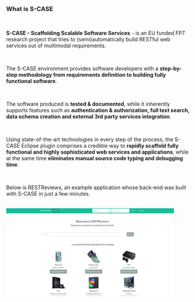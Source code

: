 ### What is S-CASE

<br>

**S-CASE - Scaffolding Scalable Software Services** - is an EU funded FP7 research
project that tries to (semi)automatically build RESTful web services out of
multimodal requirements.

<br>

The S-CASE environment provides software developers with a **step-by-step
methodology from requirements definition to building fully functional software**.

<br>

The software produced is **tested & documented**, while it inherently supports
features such as **authentication & authorization, full text search, data schema
creation and external 3rd party services integration**.

<br>

Using state-of-the-art technologies in every step of the process, the S-CASE
Eclipse plugin comprises a credible way to **rapidly scaffold fully functional and
highly sophisticated web services and applications**, while at the same time
**eliminates manual source code typing and debugging time**.

<br>

Below is RESTReviews, an example application whose back-end was built with S-CASE in just a few minutes.

<br>

<img src="./whatisscase_images/rest_reviews.png" alt="Drawing" width="90%"/>
